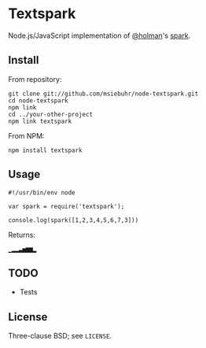 Textspark
=========

Node.js/JavaScript implementation of [@holman](https://github.com/holman)'s
[spark](https://github.com/holman/spark).

Install
-------

From repository:

    git clone git://github.com/msiebuhr/node-textspark.git
    cd node-textspark
    npm link
    cd ../your-other-project
    npm link textspark

From NPM:

    npm install textspark

Usage
-----

    #!/usr/bin/env node

    var spark = require('textspark');

    console.log(spark([1,2,3,4,5,6,7,3]))

Returns:

    ▁▂▂▃▅▆▆▂

TODO
----

 * Tests

License
-------

Three-clause BSD; see `LICENSE`.
